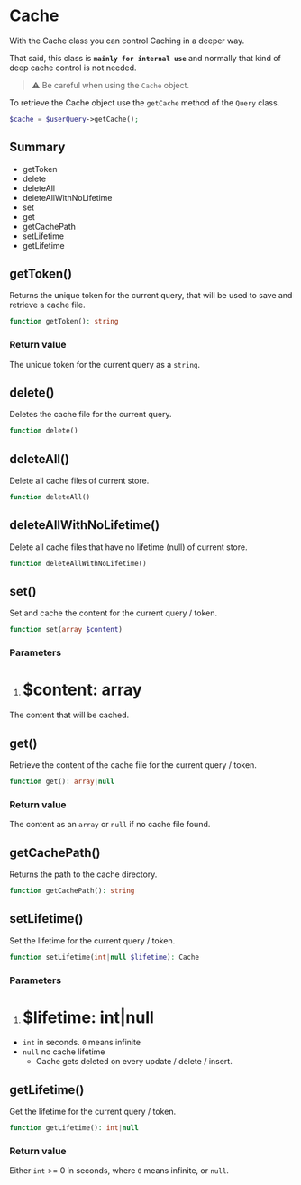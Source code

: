 <!--METADATA
{
    "title": "Cache",
    "url": "cache",
    "icon": "logo-buffer"
}
!METADATA-->

# Cache

With the Cache class you can control Caching in a deeper way.

That said, this class is **`mainly for internal use`** and normally that kind of deep cache control is not needed.

> ⚠️️ Be careful when using the `Cache` object.

To retrieve the Cache object use the `getCache` method of the `Query` class.

```php
$cache = $userQuery->getCache();
```

## Summary

- getToken
- delete
- deleteAll
- deleteAllWithNoLifetime
- set
- get
- getCachePath
- setLifetime
- getLifetime

## getToken()

Returns the unique token for the current query, that will be used to save and retrieve a cache file.

```php
function getToken(): string
```

### Return value

The unique token for the current query as a `string`.

## delete()

Deletes the cache file for the current query.

```php
function delete()
```

## deleteAll()

Delete all cache files of current store.

```php
function deleteAll()
```

## deleteAllWithNoLifetime()

Delete all cache files that have no lifetime (null) of current store.

```php
function deleteAllWithNoLifetime()
```

## set()

Set and cache the content for the current query / token.

```php
function set(array $content)
```

### Parameters

1. # $content: array
  The content that will be cached.

## get()

Retrieve the content of the cache file for the current query / token.

```php
function get(): array|null
```

### Return value

The content as an `array` or `null` if no cache file found.

## getCachePath()

Returns the path to the cache directory.

```php
function getCachePath(): string
```

## setLifetime()

Set the lifetime for the current query / token.

```php
function setLifetime(int|null $lifetime): Cache
```

### Parameters

1. # $lifetime: int|null
  - `int` in seconds. `0` means infinite
  - `null` no cache lifetime
    - Cache gets deleted on every update / delete / insert.

## getLifetime()

Get the lifetime for the current query / token.

```php
function getLifetime(): int|null
```

### Return value

Either `int` >= 0 in seconds, where `0` means infinite, or `null`.